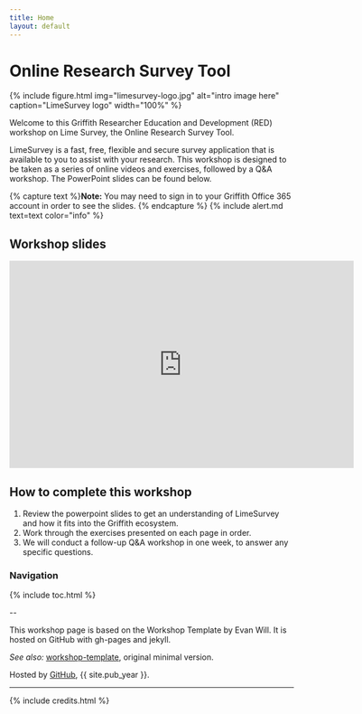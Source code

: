 ```yaml
---
title: Home
layout: default
---
```


# Online Research Survey Tool

{% include figure.html img="limesurvey-logo.jpg" alt="intro image here" caption="LimeSurvey logo" width="100%" %}

Welcome to this Griffith Researcher Education and Development (RED) workshop on Lime Survey, the Online Research Survey Tool. 

LimeSurvey is a fast, free, flexible and secure survey application that is available to you to assist with your research. This workshop is designed to be taken as a series of online videos and exercises, followed by a Q&A workshop. The PowerPoint slides can be found below.

{% capture text %}**Note:** You may need to sign in to your Griffith Office 365 account in order to see the slides.
{% endcapture %}
{% include alert.md text=text color="info" %}

## Workshop slides

<iframe src="https://griffitheduau.sharepoint.com/sites/REDOnlineResearchSurveyToolLimeSurvey/_layouts/15/Doc.aspx?sourcedoc={52781e73-9722-4f2c-bfab-a4dc48e01659}&amp;action=embedview&amp;wdAr=1.7777777777777777" width="610px" height="367px" frameborder="0">Introductory PowerPoint slides for this presentation</a>.</iframe>

## How to complete this workshop

1. Review the powerpoint slides to get an understanding of LimeSurvey and how it fits into the Griffith ecosystem.
2. Work through the exercises presented on each page in order. 
3. We will conduct a follow-up Q&A workshop in one week, to answer any specific questions. 

### Navigation

{% include toc.html %}

--

This workshop page is based on the Workshop Template by Evan Will. It is hosted on GitHub with gh-pages and jekyll.

*See also:* [workshop-template](https://evanwill.github.io/workshop-template/), original minimal version.

Hosted by [GitHub](http://www.github.com/), {{ site.pub_year }}.

------

{% include credits.html %}
